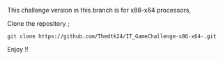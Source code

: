 This challenge version in this branch is for x86-x64 processors,

Clone the repository ;

```
git clone https://github.com/Thedtk24/IT_GameChallenge-x86-x64-.git
```


Enjoy !!
